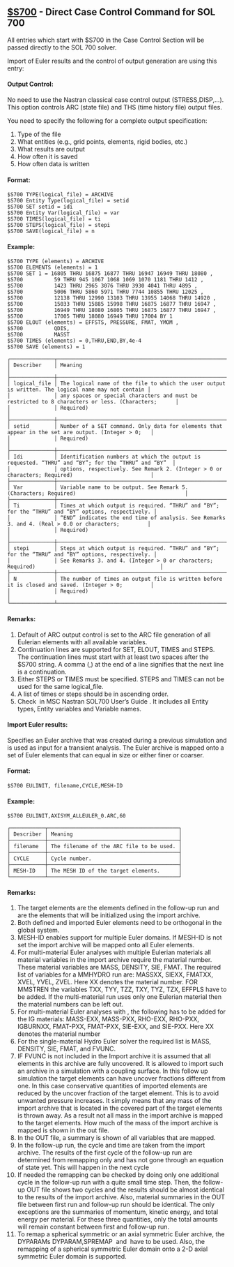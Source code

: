 ## [$S700](https://nexus.hexagon.com/documentationcenter/bundle/MSC_Nastran_2022.4/page/Nastran_Combined_Book/qrg/casecontrol4a/TOC..S700.xhtml) - Direct Case Control Command for SOL 700

All entries which start with $S700 in the Case Control Section will be passed directly to the SOL 700 solver.

Import of Euler results and the control of output generation are using this entry:

#### Output Control:

No need to use the Nastran classical case control output (STRESS,DISP,…). This option controls ARC (state file) and THS (time history file) output files.

You need to specify the following for a complete output specification:

1. Type of the file
2. What entities (e.g., grid points, elements, rigid bodies, etc.)
3. What results are output
4. How often it is saved
5. How often data is written

#### Format:

```nastran
$S700 TYPE(logical_file) = ARCHIVE
$S700 Entity Type(logical_file) = setid
$S700 SET setid = idi
$S700 Entity Var(logical_file) = var
$S700 TIMES(logical_file) = ti
$S700 STEPS(logical_file) = stepi
$S700 SAVE(logical_file) = n
```

#### Example:

```nastran
$S700 TYPE (elements) = ARCHIVE
$S700 ELEMENTS (elements) = 1
$S700 SET 1 = 16805 THRU 16875 16877 THRU 16947 16949 THRU 18080 ,
$S700          59 THRU 945 1067 1068 1069 1070 1181 THRU 1412 ,
$S700          1423 THRU 2965 3076 THRU 3930 4041 THRU 4895 ,
$S700          5006 THRU 5860 5971 THRU 7744 10855 THRU 12025 ,
$S700          12138 THRU 12990 13103 THRU 13955 14068 THRU 14920 ,
$S700          15033 THRU 15885 15998 THRU 16875 16877 THRU 16947 ,
$S700          16949 THRU 18080 16805 THRU 16875 16877 THRU 16947 ,
$S700          17005 THRU 18080 16949 THRU 17004 BY 1
$S700 ELOUT (elements) = EFFSTS, PRESSURE, FMAT, YMOM ,
$S700          QDIS,
$S700          MASST
$S700 TIMES (elements) = 0,THRU,END,BY,4e-4
$S700 SAVE (elements) = 1
```

```text
┌──────────────┬────────────────────────────────────────────────────────────────────────────────────────────────────┐
│ Describer    │ Meaning                                                                                            │
├──────────────┼────────────────────────────────────────────────────────────────────────────────────────────────────┤
│ logical_file │ The logical name of the file to which the user output is written. The logical name may not contain │
│              │ any spaces or special characters and must be restricted to 8 characters or less. (Characters;      │
│              │ Required)                                                                                          │
├──────────────┼────────────────────────────────────────────────────────────────────────────────────────────────────┤
│ setid        │ Number of a SET command. Only data for elements that appear in the set are output. (Integer > 0;   │
│              │ Required)                                                                                          │
├──────────────┼────────────────────────────────────────────────────────────────────────────────────────────────────┤
│ Idi          │ Identification numbers at which the output is requested. “THRU” and “BY”; for the “THRU” and “BY”  │
│              │ options, respectively. See Remark 2. (Integer > 0 or characters; Required)                         │
├──────────────┼────────────────────────────────────────────────────────────────────────────────────────────────────┤
│ Var          │ Variable name to be output. See Remark 5. (Characters; Required)                                   │
├──────────────┼────────────────────────────────────────────────────────────────────────────────────────────────────┤
│ Ti           │ Times at which output is required. “THRU” and “BY”; for the “THRU” and “BY” options, respectively. │
│              │ “END” indicates the end time of analysis. See Remarks 3. and 4. (Real > 0.0 or characters;         │
│              │ Required)                                                                                          │
├──────────────┼────────────────────────────────────────────────────────────────────────────────────────────────────┤
│ stepi        │ Steps at which output is required. “THRU” and “BY”; for the “THRU” and “BY” options, respectively. │
│              │ See Remarks 3. and 4. (Integer > 0 or characters; Required)                                        │
├──────────────┼────────────────────────────────────────────────────────────────────────────────────────────────────┤
│ N            │ The number of times an output file is written before it is closed and saved. (Integer > 0;         │
│              │ Required)                                                                                          │
└──────────────┴────────────────────────────────────────────────────────────────────────────────────────────────────┘
```

#### Remarks:

1. Default of ARC output control is set to the ARC file generation of all Eulerian elements with all available variables.
2. Continuation lines are supported for SET, ELOUT, TIMES and STEPS. The continuation lines must start with at least two spaces after the $S700 string. A comma (,) at the end of a line signifies that the next line is a continuation.
3. Either STEPS or TIMES must be specified. STEPS and TIMES can not be used for the same logical_file.
4. A list of times or steps should be in ascending order.
5. Check   in  MSC Nastran SOL700 User’s Guide . It includes all Entity types, Entity variables and Variable names.

#### Import Euler results:

Specifies an Euler archive that was created during a previous simulation and is used as input for a transient analysis. The Euler archive is mapped onto a set of Euler elements that can equal in size or either finer or coarser.

#### Format:

```nastran
$S700 EULINIT, filename,CYCLE,MESH-ID
```

#### Example:

```nastran
$S700 EULINIT,AXISYM_ALLEULER_0.ARC,60
```

```text
┌───────────┬──────────────────────────────────────────┐
│ Describer │ Meaning                                  │
├───────────┼──────────────────────────────────────────┤
│ filename  │ The filename of the ARC file to be used. │
├───────────┼──────────────────────────────────────────┤
│ CYCLE     │ Cycle number.                            │
├───────────┼──────────────────────────────────────────┤
│ MESH-ID   │ The MESH ID of the target elements.      │
└───────────┴──────────────────────────────────────────┘
```

#### Remarks:

1. The target elements are the elements defined in the follow-up run and are the elements that will be initialized using the import archive.
2. Both defined and imported Euler elements need to be orthogonal in the global system.
3. MESH-ID enables support for multiple Euler domains. If MESH-ID is not set the import archive will be mapped onto all Euler elements.
4. For multi-material Euler analyses with multiple Eulerian materials all material variables in the import archive require the material number. These material variables are MASS, DENSITY, SIE, FMAT. The required list of variables for a MMHYDRO run are: MASSXX, SIEXX, FMATXX, XVEL, YVEL, ZVEL. Here XX denotes the material number. FOR MMSTREN the variables TXX, TYY, TZZ, TXY, TYZ, TZX, EFFPLS have to be added. If the multi-material run uses only one Eulerian material then the material numbers can be left out.
5. For multi-material Euler analyses with  , the following has to be added for the IG materials: MASS-EXX, MASS-PXX, RHO-EXX, RHO-PXX, IGBURNXX, FMAT-PXX, FMAT-PXX, SIE-EXX, and SIE-PXX. Here XX denotes the material number
6. For the single-material Hydro Euler solver the required list is MASS, DENSITY, SIE, FMAT, and FVUNC.
7. IF FVUNC is not included in the Import archive it is assumed that all elements in this archive are fully uncovered. It is allowed to import such an archive in a simulation with a coupling surface. In this follow up simulation the target elements can have uncover fractions different from one. In this case conservative quantities of imported elements are reduced by the uncover fraction of the target element. This is to avoid unwanted pressure increases. It simply means that any mass of the import archive that is located in the covered part of the target elements is thrown away. As a result not all mass in the import archive is mapped to the target elements. How much of the mass of the import archive is mapped is shown in the out file.
8. In the OUT file, a summary is shown of all variables that are mapped.
9. In the follow-up run, the cycle and time are taken from the import archive. The results of the first cycle of the follow-up run are determined from remapping only and has not gone through an equation of state yet. This will happen in the next cycle
10. If needed the remapping can be checked by doing only one additional cycle in the follow-up run with a quite small time step. Then, the follow-up OUT file shows two cycles and the results should be almost identical to the results of the import archive. Also, material summaries in the OUT file between first run and follow-up run should be identical. The only exceptions are the summaries of momentum, kinetic energy, and total energy per material. For these three quantities, only the total amounts will remain constant between first and follow-up run.
11. To remap a spherical symmetric or an axial symmetric Euler archive, the DYPARAMs  DYPARAM,SPREMAP  and   have to be used. Also, the remapping of a spherical symmetric Euler domain onto a 2-D axial symmetric Euler domain is supported.
